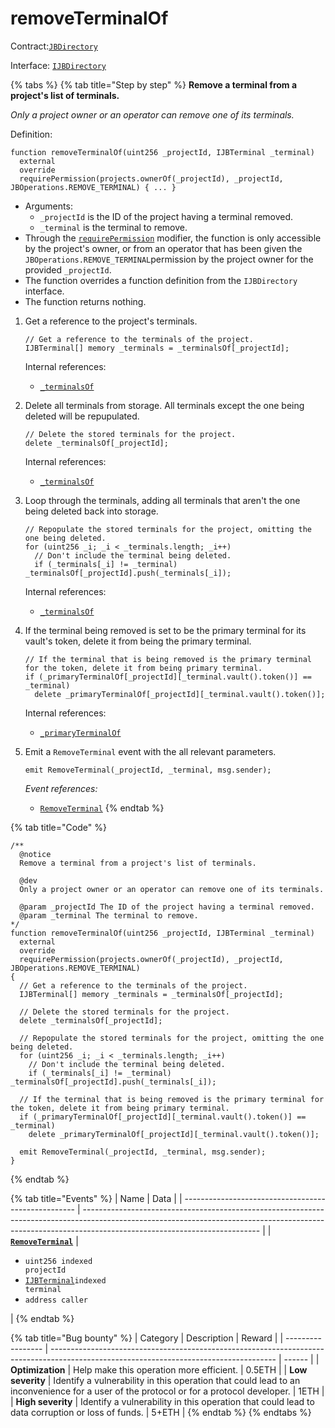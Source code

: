 # removeTerminalOf

Contract:[`JBDirectory`](../)​‌

Interface: [`IJBDirectory`](../../../interfaces/ijbdirectory.md)

{% tabs %}
{% tab title="Step by step" %}
**Remove a terminal from a project's list of terminals.**

_Only a project owner or an operator can remove one of its terminals._

Definition:

```solidity
function removeTerminalOf(uint256 _projectId, IJBTerminal _terminal)
  external
  override
  requirePermission(projects.ownerOf(_projectId), _projectId, JBOperations.REMOVE_TERMINAL) { ... }
```

* Arguments:
  * `_projectId` is the ID of the project having a terminal removed.
  * `_terminal` is the terminal to remove.
* Through the [`requirePermission`](../../or-abstract/jboperatable/modifiers/requirepermission.md) modifier, the function is only accessible by the project's owner, or from an operator that has been given the `JBOperations.REMOVE_TERMINAL`permission by the project owner for the provided `_projectId`.
* The function overrides a function definition from the `IJBDirectory` interface.
* The function returns nothing.



1. Get a reference to the project's terminals. 

   ```solidity
   // Get a reference to the terminals of the project.
   IJBTerminal[] memory _terminals = _terminalsOf[_projectId];
   ```

   Internal references:

   * [`_terminalsOf`](../read/_terminalsof.md)

2. Delete all terminals from storage. All terminals except the one being deleted will be repupulated. 

   ```solidity
   // Delete the stored terminals for the project.
   delete _terminalsOf[_projectId];
   ```

   Internal references:

   * [`_terminalsOf`](../read/_terminalsof.md)

3. Loop through the terminals, adding all terminals that aren't the one being deleted back into storage.

   ```solidity
   // Repopulate the stored terminals for the project, omitting the one being deleted.
   for (uint256 _i; _i < _terminals.length; _i++)
     // Don't include the terminal being deleted.
     if (_terminals[_i] != _terminal) _terminalsOf[_projectId].push(_terminals[_i]);
   ```

   Internal references:

   * [`_terminalsOf`](../read/_terminalsof.md)

4. If the terminal being removed is set to be the primary terminal for its vault's token, delete it from being the primary terminal. 

   ```solidity
   // If the terminal that is being removed is the primary terminal for the token, delete it from being primary terminal.
   if (_primaryTerminalOf[_projectId][_terminal.vault().token()] == _terminal)
     delete _primaryTerminalOf[_projectId][_terminal.vault().token()];
   ```

   Internal references:

   * [`_primaryTerminalOf`](../read/_primaryterminalof.md)

5. Emit a `RemoveTerminal` event with the all relevant parameters.

   ```solidity
   emit RemoveTerminal(_projectId, _terminal, msg.sender);
   ```

   _Event references:_

   *  [`RemoveTerminal`](../events/removeterminal.md)
{% endtab %}

{% tab title="Code" %}
```solidity
/** 
  @notice 
  Remove a terminal from a project's list of terminals.

  @dev
  Only a project owner or an operator can remove one of its terminals. 

  @param _projectId The ID of the project having a terminal removed.
  @param _terminal The terminal to remove.
*/
function removeTerminalOf(uint256 _projectId, IJBTerminal _terminal)
  external
  override
  requirePermission(projects.ownerOf(_projectId), _projectId, JBOperations.REMOVE_TERMINAL)
{
  // Get a reference to the terminals of the project.
  IJBTerminal[] memory _terminals = _terminalsOf[_projectId];

  // Delete the stored terminals for the project.
  delete _terminalsOf[_projectId];

  // Repopulate the stored terminals for the project, omitting the one being deleted.
  for (uint256 _i; _i < _terminals.length; _i++)
    // Don't include the terminal being deleted.
    if (_terminals[_i] != _terminal) _terminalsOf[_projectId].push(_terminals[_i]);

  // If the terminal that is being removed is the primary terminal for the token, delete it from being primary terminal.
  if (_primaryTerminalOf[_projectId][_terminal.vault().token()] == _terminal)
    delete _primaryTerminalOf[_projectId][_terminal.vault().token()];

  emit RemoveTerminal(_projectId, _terminal, msg.sender);
}
```
{% endtab %}

{% tab title="Events" %}
| Name                                                | Data                                                                                                                                                                                                     |
| --------------------------------------------------- | -------------------------------------------------------------------------------------------------------------------------------------------------------------------------------------------------------- |
| [**`RemoveTerminal`**](../events/removeterminal.md) | <ul><li><code>uint256 indexed projectId</code></li><li><a href="../../interfaces/ijbterminal.md"><code>IJBTerminal</code></a><code>indexed terminal</code></li><li><code>address caller</code></li></ul> |
{% endtab %}

{% tab title="Bug bounty" %}
| Category          | Description                                                                                                                            | Reward |
| ----------------- | -------------------------------------------------------------------------------------------------------------------------------------- | ------ |
| **Optimization**  | Help make this operation more efficient.                                                                                               | 0.5ETH |
| **Low severity**  | Identify a vulnerability in this operation that could lead to an inconvenience for a user of the protocol or for a protocol developer. | 1ETH   |
| **High severity** | Identify a vulnerability in this operation that could lead to data corruption or loss of funds.                                        | 5+ETH  |
{% endtab %}
{% endtabs %}
